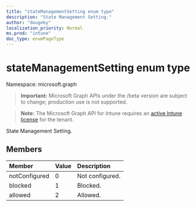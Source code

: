 ```yaml
---
title: "stateManagementSetting enum type"
description: "State Management Setting."
author: "dougeby"
localization_priority: Normal
ms.prod: "intune"
doc_type: enumPageType
---
```


# stateManagementSetting enum type

Namespace: microsoft.graph

> **Important:** Microsoft Graph APIs under the /beta version are subject to change; production use is not supported.

> **Note:** The Microsoft Graph API for Intune requires an [active Intune license](https://go.microsoft.com/fwlink/?linkid=839381) for the tenant.

State Management Setting.

## Members
|Member|Value|Description|
|:---|:---|:---|
|notConfigured|0|Not configured.|
|blocked|1|Blocked.|
|allowed|2|Allowed.|





